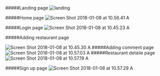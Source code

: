 
#####Landing page
![landing](https://lh3.googleusercontent.com/-WTl7-XgnI24/WlOlEYbrEvI/AAAAAAAAPAE/nJ9FMah-mA8ZcCnXokDPTeEuZnb-JLwcQCHMYCw/I/landing.png)

#####Home page
![Screen Shot 2018-01-08 at 10.56.41 A](https://lh3.googleusercontent.com/-MX1GrXQYLIM/WlOjtmF25ZI/AAAAAAAAO_g/tQI3otBDHyUR1ILgHn3PO4oKjB7Y5TKygCHMYCw/I/Screen%2BShot%2B2018-01-08%2Bat%2B10.56.41%2BAM.png)

#####Login page
![Screen Shot 2018-01-08 at 10.45.23 A](https://lh3.googleusercontent.com/-AduEMfYgBnc/WlOjt-zSGoI/AAAAAAAAO_k/VgFD5L-NbkArD_UvmDyCceSoU5_5fvAwgCHMYCw/I/Screen%2BShot%2B2018-01-08%2Bat%2B10.45.23%2BAM.png)

#####Adding restaurant page

![Screen Shot 2018-01-08 at 10.45.30 A](https://lh3.googleusercontent.com/-wzfkbT6nY84/WlOjt9pBwAI/AAAAAAAAO_o/yI34Gz99V2Uks5oEhA-ek5tRzQuhfIaiwCHMYCw/I/Screen%2BShot%2B2018-01-08%2Bat%2B10.45.30%2BAM.png)
#####Adding comment page
![Screen Shot 2018-01-08 at 10.57.03 A](https://lh3.googleusercontent.com/-XhzD7k1o6Eg/WlOjuNu-qEI/AAAAAAAAO_s/4n4BNAAWhOcCs0DhY7LlsINnJkclIwddwCHMYCw/I/Screen%2BShot%2B2018-01-08%2Bat%2B10.57.03%2BAM.png)
#####Restaurant detaile page
![Screen Shot 2018-01-08 at 10.57.19 A](https://lh3.googleusercontent.com/-UXkUa8_uT4U/WlOjuQb9nOI/AAAAAAAAO_w/wjrculvhI7UGNryPudmgvjNDoOe2XZt_wCHMYCw/I/Screen%2BShot%2B2018-01-08%2Bat%2B10.57.19%2BAM.png)

#####Sign up page
![Screen Shot 2018-01-08 at 10.57.29 A](https://lh3.googleusercontent.com/-Xi0rwKVRj3Y/WlOjuTDXAqI/AAAAAAAAO_0/0pPqxXFVlh4IUhzGMrIS_PyTKSLINX5MgCHMYCw/I/Screen%2BShot%2B2018-01-08%2Bat%2B10.57.29%2BAM.png)

